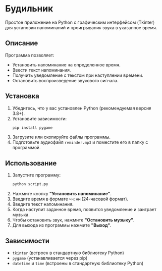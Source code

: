 # Будильник

Простое приложение на Python с графическим интерфейсом (Tkinter) для установки напоминаний и проигрывания звука в указанное время.

## Описание
Программа позволяет:
- Установить напоминание на определенное время.
- Ввести текст напоминания.
- Получить уведомление с текстом при наступлении времени.
- Остановить воспроизведение звукового сигнала.

## Установка
1. Убедитесь, что у вас установлен Python (рекомендуемая версия 3.8+).
2. Установите зависимости:
   ```sh
   pip install pygame
   ```
3. Загрузите или скопируйте файлы программы.
4. Подготовьте аудиофайл `reminder.mp3` и поместите его в папку с программой.

## Использование
1. Запустите программу:
   ```sh
   python script.py
   ```
2. Нажмите кнопку **"Установить напоминание"**.
3. Введите время в формате `чч:мм` (24-часовой формат).
4. Введите текст напоминания.
5. Когда наступит заданное время, появится уведомление и заиграет музыка.
6. Чтобы остановить звук, нажмите **"Остановить музыку"**.
7. Для выхода из программы нажмите **"Выход"**.

## Зависимости
- `tkinter` (встроен в стандартную библиотеку Python)
- `pygame` (устанавливается через pip)
- `datetime` и `time` (встроены в стандартную библиотеку Python)


